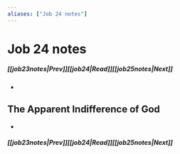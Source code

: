 ```yaml
---
aliases: ["Job 24 notes"]
---
```

# Job 24 notes
##### <span class=arrow-left></span>[[job23notes|Prev]]<span class=navigation-separator></span>[[job24|Read]]<span class=navigation-separator></span>[[job25notes|Next]]<span class=arrow-right></span>
- 
## The Apparent Indifference of God
- 
##### <span class=arrow-left></span>[[job23notes|Prev]]<span class=navigation-separator></span>[[job24|Read]]<span class=navigation-separator></span>[[job25notes|Next]]<span class=arrow-right></span>